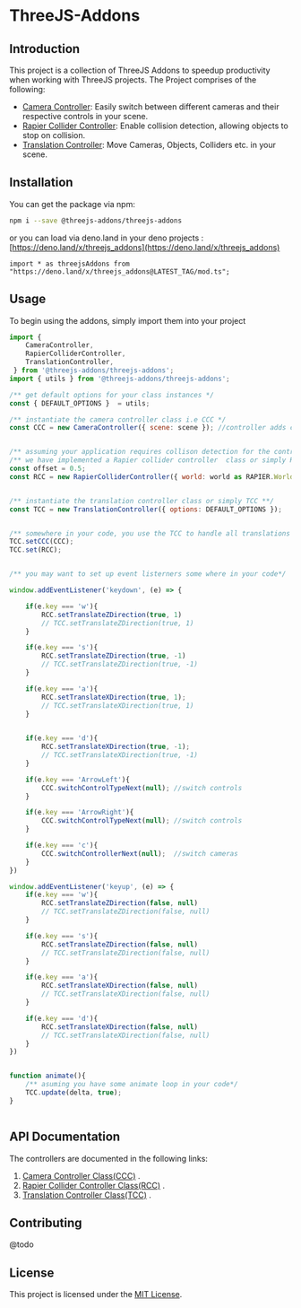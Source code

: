 # ThreeJS-Addons

## Introduction
This project is a collection of ThreeJS Addons to speedup productivity when working with ThreeJS projects.
The Project comprises of the following:
- [Camera Controller](./src/docs/CCC.md): Easily switch between different cameras and their respective controls in your scene.
- [Rapier Collider Controller](./src/docs/RCC.md): Enable collision detection, allowing objects to stop on collision.
- [Translation Controller](./src/docs/TCC.md): Move Cameras, Objects, Colliders etc. in your scene.

## Installation

You can get the package via npm:

```bash
npm i --save @threejs-addons/threejs-addons
```

or you can load via deno.land in your deno projects : [https://deno.land/x/threejs_addons](https://deno.land/x/threejs_addons)
```
import * as threejsAddons from "https://deno.land/x/threejs_addons@LATEST_TAG/mod.ts";
```

## Usage

To begin using the addons, simply import them into your project

```js
import {
    CameraController,
    RapierColliderController, 
    TranslationController,
 } from '@threejs-addons/threejs-addons';
import { utils } from '@threejs-addons/threejs-addons';

/** get default options for your class instances */
const { DEFAULT_OPTIONS }  = utils;

/** instantiate the camera controller class i.e CCC */
const CCC = new CameraController({ scene: scene }); //controller adds cameras to your scene


/** assuming your application requires collison detection for the controllers **/
/** we have implemented a Rapier collider controller  class or simply RCC */
const offset = 0.5;
const RCC = new RapierColliderController({ world: world as RAPIER.World, offset, options: DEFAULT_OPTIONS });


/** instantiate the translation controller class or simply TCC **/
const TCC = new TranslationController({ options: DEFAULT_OPTIONS });


/** somewhere in your code, you use the TCC to handle all translations */
TCC.setCCC(CCC);
TCC.set(RCC);


/** you may want to set up event listerners some where in your code*/

window.addEventListener('keydown', (e) => {

    if(e.key === 'w'){
        RCC.setTranslateZDirection(true, 1)
        // TCC.setTranslateZDirection(true, 1)
    }

    if(e.key === 's'){
        RCC.setTranslateZDirection(true, -1)
        // TCC.setTranslateZDirection(true, -1)
    }

    if(e.key === 'a'){
        RCC.setTranslateXDirection(true, 1);
        // TCC.setTranslateXDirection(true, 1)
    }
    

    if(e.key === 'd'){
        RCC.setTranslateXDirection(true, -1);
        // TCC.setTranslateXDirection(true, -1)
    }

    if(e.key === 'ArrowLeft'){
        CCC.switchControlTypeNext(null); //switch controls
    }

    if(e.key === 'ArrowRight'){
        CCC.switchControlTypeNext(null); //switch controls
    }

    if(e.key === 'c'){
        CCC.switchControllerNext(null);  //switch cameras          
    }
})

window.addEventListener('keyup', (e) => {
    if(e.key === 'w'){
        RCC.setTranslateZDirection(false, null)
        // TCC.setTranslateZDirection(false, null)
    }

    if(e.key === 's'){
        RCC.setTranslateZDirection(false, null)
        // TCC.setTranslateZDirection(false, null)
    }

    if(e.key === 'a'){
        RCC.setTranslateXDirection(false, null)
        // TCC.setTranslateXDirection(false, null)
    }

    if(e.key === 'd'){
        RCC.setTranslateXDirection(false, null)
        // TCC.setTranslateXDirection(false, null)
    }
})


function animate(){
    /** asuming you have some animate loop in your code*/
    TCC.update(delta, true);
}



```
## API Documentation

The controllers are documented in the following links:

1. [Camera Controller Class(CCC)](./src/docs/CCC.md) .
2. [Rapier Collider Controller Class(RCC)](./src/docs/RCC.md) .
3. [Translation Controller Class(TCC)](./src/docs/TCC.md) .



## Contributing
@todo

## License

This project is licensed under the [MIT License](./LICENSE).